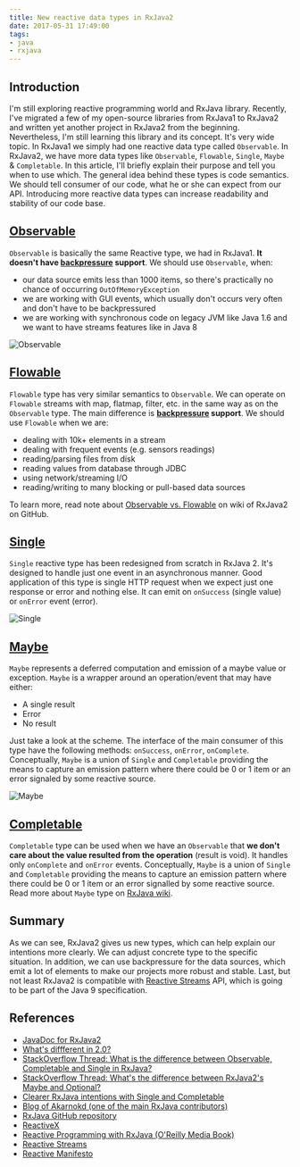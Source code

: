 ```yaml
---
title: New reactive data types in RxJava2
date: 2017-05-31 17:49:00
tags:
- java
- rxjava
---
```


Introduction
------------

I'm still exploring reactive programming world and RxJava library. Recently, I've migrated a few of my open-source libraries from RxJava1 to RxJava2 and written yet another project in RxJava2 from the beginning. Nevertheless, I'm still learning this library and its concept. It's very wide topic. In RxJava1 we simply had one reactive data type called `Observable`. In RxJava2, we have more data types like `Observable`, `Flowable`, `Single`, `Maybe` & `Completable`. In this article, I'll briefly explain their purpose and tell you when to use which. The general idea behind these types is code semantics. We should tell consumer of our code, what he or she can expect from our API. Introducing more reactive data types can increase readability and stability of our code base.

[Observable](http://reactivex.io/RxJava/2.x/javadoc/io/reactivex/Observable.html)
---------------------------------------------------------------------------------

`Observable` is basically the same Reactive type, we had in RxJava1. **It doesn't have [backpressure](https://github.com/ReactiveX/RxJava/wiki/What's-different-in-2.0#backpressure) support**. We should use `Observable`, when:

*   our data source emits less than 1000 items, so there's practically no chance of occurring `OutOfMemoryException`
*   we are working with GUI events, which usually don't occurs very often and don't have to be backpressured
*   we are working with synchronous code on legacy JVM like Java 1.6 and we want to have streams features like in Java 8

![Observable](/posts/2017/new-reactive-data-types-in-rxjava2/observable-644x319.png)

[Flowable](http://reactivex.io/RxJava/2.x/javadoc/io/reactivex/Flowable.html)
-----------------------------------------------------------------------------

`Flowable` type has very similar semantics to `Observable`. We can operate on `Flowable` streams with map, flatmap, filter, etc. in the same way as on the `Observable` type. The main difference is **[backpressure](https://github.com/ReactiveX/RxJava/wiki/What's-different-in-2.0#backpressure) support**. We should use `Flowable` when we are:

*   dealing with 10k+ elements in a stream
*   dealing with frequent events (e.g. sensors readings)
*   reading/parsing files from disk
*   reading values from database through JDBC
*   using network/streaming I/O
*   reading/writing to many blocking or pull-based data sources

To learn more, read note about [Observable vs. Flowable](https://github.com/ReactiveX/RxJava/wiki/What's-different-in-2.0#observable-and-flowable) on wiki of RxJava2 on GitHub.

[Single](http://reactivex.io/RxJava/2.x/javadoc/io/reactivex/Single.html)
-------------------------------------------------------------------------

`Single` reactive type has been redesigned from scratch in RxJava 2. It's designed to handle just one event in an asynchronous manner. Good application of this type is single HTTP request when we expect just one response or error and nothing else. It can emit on `onSuccess` (single value) or `onError` event (error). 

![Single](/posts/2017/new-reactive-data-types-in-rxjava2/single-644x303.png)

[Maybe](http://reactivex.io/RxJava/2.x/javadoc/io/reactivex/Maybe.html)
-----------------------------------------------------------------------

`Maybe` represents a deferred computation and emission of a maybe value or exception. `Maybe` is a wrapper around an operation/event that may have either:

*   A single result
*   Error
*   No result

Just take a look at the scheme. The interface of the main consumer of this type have the following methods: `onSuccess`, `onError`, `onComplete`. Conceptually, `Maybe` is a union of `Single` and `Completable` providing the means to capture an emission pattern where there could be 0 or 1 item or an error signaled by some reactive source. 

![Maybe](/posts/2017/new-reactive-data-types-in-rxjava2/maybe.png)

[Completable](http://reactivex.io/RxJava/2.x/javadoc/io/reactivex/Completable.html)
-----------------------------------------------------------------------------------

`Completable` type can be used when we have an `Observable` that **we don't care about the value resulted from the operation** (result is void). It handles only `onComplete` and `onError` events. Conceptually, `Maybe` is a union of `Single` and `Completable` providing the means to capture an emission pattern where there could be 0 or 1 item or an error signalled by some reactive source. Read more about `Maybe` type on [RxJava wiki](https://github.com/ReactiveX/RxJava/wiki/What%27s-different-in-2.0#maybe).

Summary
-------

As we can see, RxJava2 gives us new types, which can help explain our intentions more clearly. We can adjust concrete type to the specific situation. In addition, we can use backpressure for the data sources, which emit a lot of elements to make our projects more robust and stable. Last, but not least RxJava2 is compatible with [Reactive Streams](http://reactive-streams.org) API, which is going to be part of the Java 9 specification.

References
----------

*   [JavaDoc for RxJava2](http://reactivex.io/RxJava/2.x/javadoc/)
*   [What's diffferent in 2.0?](https://github.com/ReactiveX/RxJava/wiki/What's-different-in-2.0)
*   [StackOverflow Thread: What is the difference between Observable, Completable and Single in RxJava?](https://stackoverflow.com/questions/42757924/what-is-the-difference-between-observable-completable-and-single-in-rxjava)
*   [StackOverflow Thread: What's the difference between RxJava2's Maybe and Optional?](https://stackoverflow.com/questions/40439579/whats-the-difference-between-rxjava2s-maybe-and-optional)
*   [Clearer RxJava intentions with Single and Completable](https://android.jlelse.eu/making-your-rxjava-intentions-clearer-with-single-and-completable-f064d98d53a8)
*   [Blog of Akarnokd (one of the main RxJava contributors)](http://akarnokd.blogspot.com/)
*   [RxJava GitHub repository](https://github.com/ReactiveX/RxJava)
*   [ReactiveX](http://reactivex.io/)
*   [Reactive Programming with RxJava (O'Reilly Media Book)](http://shop.oreilly.com/product/0636920042228.do)
*   [Reactive Streams](http://www.reactive-streams.org/)
*   [Reactive Manifesto](http://www.reactivemanifesto.org/)
